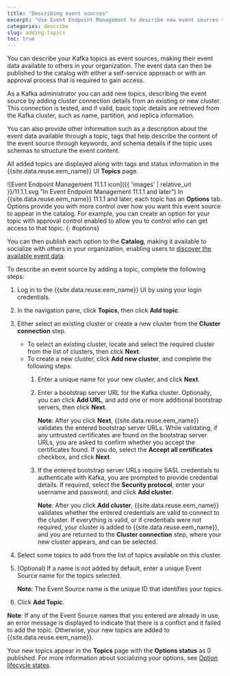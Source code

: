 ```yaml
---
title: "Describing event sources"
excerpt: "Use Event Endpoint Management to describe new event sources to make their event data available to others."
categories: describe
slug: adding-topics
toc: true
---
```


You can describe your Kafka topics as event sources, making their event data available to others in your organization. The event data can then be published to the catalog with either a self-service approach or with an approval process that is required to gain access.

As a Kafka administrator you can add new topics, describing the event source by adding cluster connection details from an existing or new cluster. This connection is tested, and if valid, basic topic details are retrieved from the Kafka cluster, such as name, partition, and replica information.

You can also provide other information such as a description about the event data available through a topic, tags that help describe the content of the event source through keywords, and schema details if the topic uses schemas to structure the event content.

All added topics are displayed along with tags and status information in the {{site.data.reuse.eem_name}} UI **Topics** page. 

![Event Endpoint Management 11.1.1 icon]({{ 'images' | relative_url }}/11.1.1.svg "In Event Endpoint Management 11.1.1 and later") In {{site.data.reuse.eem_name}} 11.1.1 and later, each topic has an **Options** tab. Options provide you with more control over how you want this event source to appear in the catalog. For example, you can create an option for your topic with approval control enabled to allow you to control who can get access to that topic. 
{: #options}

You can then publish each option to the **Catalog**, making it available to socialize with others in your organization, enabling users to [discover the available event data](../../consume-subscribe/discovering-topics/).

To describe an event source by adding a topic, complete the following steps:

1. Log in to the {{site.data.reuse.eem_name}} UI by using your login credentials.
1. In the navigation pane, click **Topics**, then click **Add topic**.
1. Either select an existing cluster or create a new cluster from the **Cluster connection** step.
   - To select an existing cluster, locate and select the required cluster from the list of clusters, then click **Next**.
   - To create a new cluster, click **Add new cluster**, and complete the following steps:
     1. Enter a unique name for your new cluster, and click **Next**.
     2. Enter a bootstrap server URL for the Kafka cluster. Optionally, you can click **Add URL**, and add one or more additional bootstrap servers, then click **Next**.

        **Note**: After you click **Next**, {{site.data.reuse.eem_name}} validates the entered bootstrap server URLs. While validating, if any untrusted certificates are found on the bootstrap server URLs, you are asked to confirm whether you accept the certificates found. If you do, select the **Accept all certificates** checkbox, and click **Next**.

     3. If the entered bootstrap server URLs require SASL credentials to authenticate with Kafka, you are prompted to provide credential details. If required, select the **Security protocol**, enter your username and password, and click **Add cluster**.

         **Note**: After you click **Add cluster**, {{site.data.reuse.eem_name}} validates whether the entered credentials are valid to connect to the cluster. If everything is valid, or if credentials were not required, your cluster is added to {{site.data.reuse.eem_name}}, and you are returned to the **Cluster connection** step, where your new cluster appears, and can be selected.

1. Select some topics to add from the list of topics available on this cluster.

1. (Optional) If a name is not added by default, enter a unique Event Source name for the topics selected.

   **Note**: The Event Source name is the unique ID that identifies your topics.
      
1. Click **Add Topic**.

**Note**: If any of the Event Source names that you entered are already in use, an error message is displayed to indicate that there is a conflict and it failed to add the topic. Otherwise, your new topics are added to {{site.data.reuse.eem_name}}.

Your new topics appear in the **Topics** page with the **Options status** as 0 published. For more information about socializing your options, see [Option lifecycle states](../managing-topics#option-lifecycle-states).
